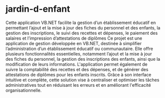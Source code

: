 # jardin-d-enfant
Cette application VB.NET facilite la gestion d’un établissement éducatif en permettant l’ajout et la mise à jour des fiches du personnel et des enfants, la gestion des inscriptions, le suivi des recettes et dépenses, le paiement des salaires et l’impression d’attestations de diplômes
Ce projet est une application de gestion développée en VB.NET, destinée à simplifier l’administration d’un établissement éducatif ou communautaire. Elle offre plusieurs fonctionnalités essentielles, notamment l’ajout et la mise à jour des fiches du personnel, la gestion des inscriptions des enfants, ainsi que la modification de leurs informations. L'application permet également de suivre la comptabilité des recettes et des dépenses, et de générer des attestations de diplômes pour les enfants inscrits. Grâce à son interface intuitive et complète, cette solution vise à centraliser et optimiser les tâches administratives tout en réduisant les erreurs et en améliorant l'efficacité organisationnelle.
